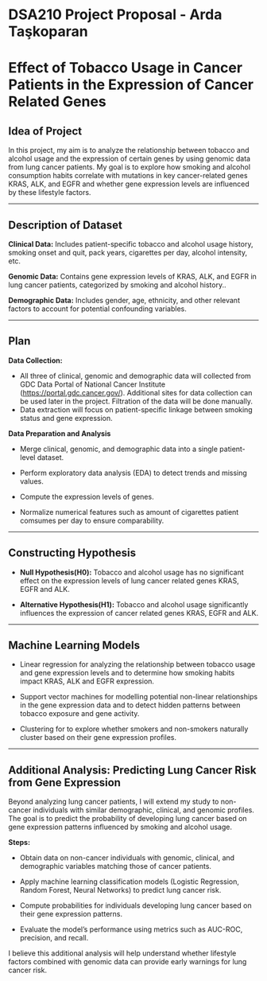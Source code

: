 # DSA210 Project Proposal - Arda Taşkoparan

# Effect of Tobacco Usage in Cancer Patients in the Expression of Cancer Related Genes

## Idea of Project

In this project, my aim is to analyze the relationship between tobacco and alcohol usage and the expression of certain genes by using genomic data from lung cancer patients. My goal is to explore how smoking and alcohol consumption habits correlate with mutations in key cancer-related genes KRAS, ALK, and EGFR and whether gene expression levels are influenced by these lifestyle factors.


---

## Description of Dataset

**Clinical Data:** Includes patient-specific tobacco and alcohol usage history, smoking onset and quit, pack years, cigarettes per day, alcohol intensity, etc.

**Genomic Data:** Contains gene expression levels of KRAS, ALK, and EGFR in lung cancer patients, categorized by smoking and alcohol history..

**Demographic Data:**  Includes gender, age, ethnicity, and other relevant factors to account for potential confounding variables.


---

## Plan

**Data Collection:**
  - All three of clinical, genomic and demographic data will collected from GDC Data Portal of National Cancer Institute (https://portal.gdc.cancer.gov/). Additional sites for data collection can be used later in the project. Filtration of the data will be done manually.
  - Data extraction will focus on patient-specific linkage between smoking status and gene expression.

**Data Preparation and Analysis**
  - Merge clinical, genomic, and demographic data into a single patient-level dataset.

  - Perform exploratory data analysis (EDA) to detect trends and missing values.

  - Compute the expression levels of genes.

  - Normalize numerical features such as amount of cigarettes patient comsumes per day to ensure comparability.

---

## Constructing Hypothesis

  - **Null Hypothesis(H0):** Tobacco and alcohol usage has no significant effect on the expression levels of lung cancer related genes KRAS, EGFR and ALK.

  - **Alternative Hypothesis(H1):** Tobacco and alcohol usage significantly influences the expression of cancer related genes KRAS, EGFR and ALK.


---

## Machine Learning Models

  - Linear regression for analyzing the relationship between tobacco usage and gene expression levels and to determine how smoking habits impact KRAS, ALK and EGFR expression.
  
  - Support vector machines for modelling potential non-linear relationships in the gene expression data and to detect hidden patterns between tobacco exposure and gene activity.
  
  - Clustering for to explore whether smokers and non-smokers naturally cluster based on their gene expression profiles.


---


## Additional Analysis: Predicting Lung Cancer Risk from Gene Expression

Beyond analyzing lung cancer patients, I will extend my study to non-cancer individuals with similar demographic, clinical, and genomic profiles. The goal is to predict the probability of developing lung cancer based on gene expression patterns influenced by smoking and alcohol usage.

**Steps:**

  - Obtain data on non-cancer individuals with genomic, clinical, and demographic variables matching those of cancer patients.

  - Apply machine learning classification models (Logistic Regression, Random Forest, Neural Networks) to predict lung cancer risk.

  - Compute probabilities for individuals developing lung cancer based on their gene expression patterns.

  - Evaluate the model’s performance using metrics such as AUC-ROC, precision, and recall.

I believe this additional analysis will help understand whether lifestyle factors combined with genomic data can provide early warnings for lung cancer risk.














